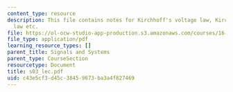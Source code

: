 ```yaml
---
content_type: resource
description: This file contains notes for Kirchhoff's voltage law, Kirchhoff's current
  law etc.
file: https://ol-ocw-studio-app-production.s3.amazonaws.com/courses/16-01-unified-engineering-i-ii-iii-iv-fall-2005-spring-2006/c43e5cf3d45c38459673ba3a4f827469_s03_lec.pdf
file_type: application/pdf
learning_resource_types: []
parent_title: Signals and Systems
parent_type: CourseSection
resourcetype: Document
title: s03_lec.pdf
uid: c43e5cf3-d45c-3845-9673-ba3a4f827469
---
```

